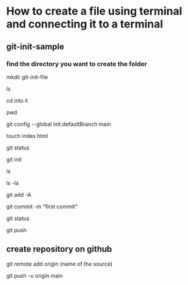 # How to create a file using terminal and connecting it to a terminal 
## git-init-sample


### find the directory you want to create the folder

mkdir git-init-file

ls

cd into it

pwd

git config --global init.defaultBranch main

touch index.html

git status

git init

ls 

ls -la

git add -A

git commit -m "first commit"

git status

git push 

## create repository on github

git remote add origin (name of the source)

git push -u origin main 



